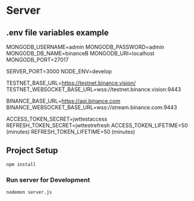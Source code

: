 # Server

## .env file variables example

MONGODB_USERNAME=admin
MONGODB_PASSWORD=admin
MONGODB_DB_NAME=binanceB
MONGODB_URI=localhost
MONGODB_PORT=27017

SERVER_PORT=3000
NODE_ENV=develop

TESTNET_BASE_URL=https://testnet.binance.vision/
TESTNET_WEBSOCKET_BASE_URL=wss://testnet.binance.vision:9443

BINANCE_BASE_URL=https://api.binance.com
BINANCE_WEBSOCKET_BASE_URL=wss://stream.binance.com:9443

ACCESS_TOKEN_SECRET=jwttestaccess
REFRESH_TOKEN_SECRET=jwttestrefresh
ACCESS_TOKEN_LIFETIME=50 (minutes)
REFRESH_TOKEN_LIFETIME=50 (minutes)


## Project Setup

```sh
npm install
```

### Run server for Development

```sh
nodemon server.js
```